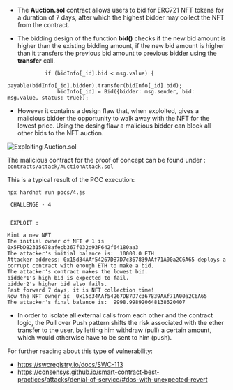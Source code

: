 * The **Auction.sol** contract allows users to bid for ERC721 NFT tokens for a duration of 7 days, after which the highest bidder may collect the NFT from the contract.

* The bidding design of the function **bid()** checks if the new bid amount is higher than the existing bidding amount, if the new bid amount is higher than it transfers the previous bid amount to previous bidder using the **transfer** call.

```solidity
            if (bidInfo[_id].bid < msg.value) {
                payable(bidInfo[_id].bidder).transfer(bidInfo[_id].bid);
                bidInfo[_id] = Bid({bidder: msg.sender, bid: msg.value, status: true});
```

* However it contains a design flaw that, when exploited, gives a malicious bidder the opportunity to walk away with the NFT for the lowest price. Using the desing flaw a malicious bidder can block all other bids to the NFT auction.

![Exploiting Auction.sol](https://cdn.glitch.global/67410202-16c0-4d12-bc48-1a6e6eaae69e/AuctionAttack.jpg)

The malicious contract for the proof of concept can be found under : `contracts/attack/AuctionAttack.sol`

This is a typical result of the POC execution:

```
npx hardhat run pocs/4.js 

 CHALLENGE - 4


 EXPLOIT : 

Mint a new NFT
The initial owner of NFT # 1 is 0x5FbDB2315678afecb367f032d93F642f64180aa3
The attacker's initial balance is:  10000.0 ETH
Attacker address: 0x15d34AAf54267DB7D7c367839AAf71A00a2C6A65 deploys a corrupt contract with enough ETH to make a bid.
The attacker's contract makes the lowest bid.
bidder1's high bid is expected to fail.
bidder2's higher bid also fails.
Fast forward 7 days, it is NFT collection time!
Now the NFT owner is  0x15d34AAf54267DB7D7c367839AAf71A00a2C6A65
The attacker's final balance is:  9998.998920648138620407
```

* In order to isolate all external calls from each other and the contract logic, the Pull over Push pattern shifts the risk associated with the ether transfer to the user, by letting him withdraw (pull) a certain amount, which would otherwise have to be sent to him (push).

For further reading about this type of vulnerability:
- https://swcregistry.io/docs/SWC-113
- https://consensys.github.io/smart-contract-best-practices/attacks/denial-of-service/#dos-with-unexpected-revert
